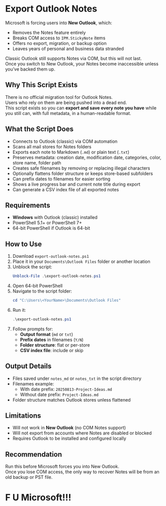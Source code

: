 # Export Outlook Notes

Microsoft is forcing users into **New Outlook**, which:
- Removes the Notes feature entirely
- Breaks COM access to `IPM.StickyNote` items
- Offers no export, migration, or backup option
- Leaves years of personal and business data stranded

Classic Outlook still supports Notes via COM, but this will not last.  
Once you switch to New Outlook, your Notes become inaccessible unless you’ve backed them up.

## Why This Script Exists
There is no official migration tool for Outlook Notes.  
Users who rely on them are being pushed into a dead end.  
This script exists so you can **export and save every note you have** while you still can, with full metadata, in a human-readable format.

## What the Script Does
- Connects to Outlook (classic) via COM automation
- Scans all mail stores for Notes folders
- Exports each note to Markdown (`.md`) or plain text (`.txt`)
- Preserves metadata: creation date, modification date, categories, color, store name, folder path
- Creates safe filenames by removing or replacing illegal characters
- Optionally flattens folder structure or keeps store-based subfolders
- Can prefix dates to filenames for easier sorting
- Shows a live progress bar and current note title during export
- Can generate a CSV index file of all exported notes

## Requirements
- **Windows** with Outlook (classic) installed  
- PowerShell 5.1+ or PowerShell 7+  
- 64-bit PowerShell if Outlook is 64-bit

## How to Use
1. Download `export-outlook-notes.ps1`
2. Place it in your `Documents\Outlook Files` folder or another location
3. Unblock the script:
   ```powershell
   Unblock-File .\export-outlook-notes.ps1
   ```
4. Open 64-bit PowerShell
5. Navigate to the script folder:
   ```powershell
   cd "C:\Users\<YourName>\Documents\Outlook Files"
   ```
6. Run it:
   ```powershell
   .\export-outlook-notes.ps1
   ```
7. Follow prompts for:
   - **Output format** (`md` or `txt`)
   - **Prefix dates** in filenames (`Y/N`)
   - **Folder structure**: flat or per-store
   - **CSV index file**: include or skip

## Output Details
- Files saved under `notes_md` or `notes_txt` in the script directory
- Filenames example:  
  - With date prefix: `20250813-Project-Ideas.md`  
  - Without date prefix: `Project-Ideas.md`
- Folder structure matches Outlook stores unless flattened

## Limitations
- Will not work in **New Outlook** (no COM Notes support)
- Will not export from accounts where Notes are disabled or blocked
- Requires Outlook to be installed and configured locally

## Recommendation
Run this before Microsoft forces you into New Outlook.  
Once you lose COM access, the only way to recover Notes will be from an old backup or PST file.

# F U Microsoft!!!
